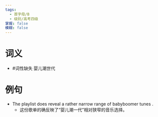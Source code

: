 ```yaml
---
tags:
  - 首字母/B
  - 级别/高考四级
掌握: false
模糊: false
---
```

# 词义
- #词性缺失 婴儿潮世代
# 例句
- The playlist does reveal a rather narrow range of babyboomer tunes .
	- 这份歌单的确反映了“婴儿潮一代”相对狭窄的音乐选择。
